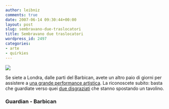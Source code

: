 ```yaml
---
author: leibniz
comments: true
date: 2007-06-14 09:30:44+00:00
layout: post
slug: sembravano-due-traslocatori
title: Sembravano due traslocatori
wordpress_id: 2497
categories:
- arte
- quirkies
---
```


![](http://www.barbican.org.uk//spiral/photo-gallery/090607_photo2_large.jpg)

Se siete a Londra, dalle parti del Barbican, avete un altro paio di giorni per assistere a [una grande performance artistica](http://arts.guardian.co.uk/theatre/drama/story/0,,2101524,00.html). La riconoscete subito: basta che guardiate verso quei [due disgraziati](http://www.barbican.org.uk/spiral) che stanno spostando un tavolino.


### Guardian - Barbican
